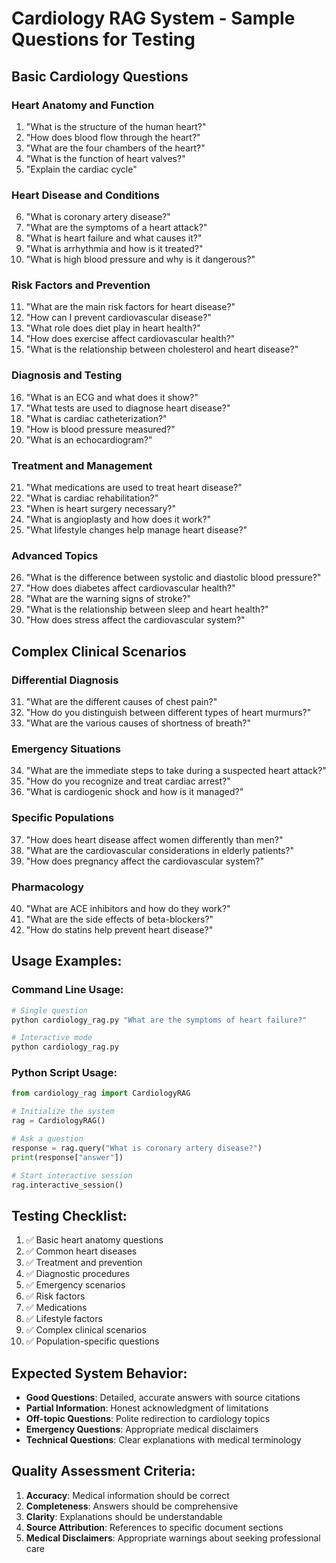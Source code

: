 # Cardiology RAG System - Sample Questions for Testing

## Basic Cardiology Questions

### Heart Anatomy and Function
1. "What is the structure of the human heart?"
2. "How does blood flow through the heart?"
3. "What are the four chambers of the heart?"
4. "What is the function of heart valves?"
5. "Explain the cardiac cycle"

### Heart Disease and Conditions
6. "What is coronary artery disease?"
7. "What are the symptoms of a heart attack?"
8. "What is heart failure and what causes it?"
9. "What is arrhythmia and how is it treated?"
10. "What is high blood pressure and why is it dangerous?"

### Risk Factors and Prevention
11. "What are the main risk factors for heart disease?"
12. "How can I prevent cardiovascular disease?"
13. "What role does diet play in heart health?"
14. "How does exercise affect cardiovascular health?"
15. "What is the relationship between cholesterol and heart disease?"

### Diagnosis and Testing
16. "What is an ECG and what does it show?"
17. "What tests are used to diagnose heart disease?"
18. "What is cardiac catheterization?"
19. "How is blood pressure measured?"
20. "What is an echocardiogram?"

### Treatment and Management
21. "What medications are used to treat heart disease?"
22. "What is cardiac rehabilitation?"
23. "When is heart surgery necessary?"
24. "What is angioplasty and how does it work?"
25. "What lifestyle changes help manage heart disease?"

### Advanced Topics
26. "What is the difference between systolic and diastolic blood pressure?"
27. "How does diabetes affect cardiovascular health?"
28. "What are the warning signs of stroke?"
29. "What is the relationship between sleep and heart health?"
30. "How does stress affect the cardiovascular system?"

## Complex Clinical Scenarios

### Differential Diagnosis
31. "What are the different causes of chest pain?"
32. "How do you distinguish between different types of heart murmurs?"
33. "What are the various causes of shortness of breath?"

### Emergency Situations
34. "What are the immediate steps to take during a suspected heart attack?"
35. "How do you recognize and treat cardiac arrest?"
36. "What is cardiogenic shock and how is it managed?"

### Specific Populations
37. "How does heart disease affect women differently than men?"
38. "What are the cardiovascular considerations in elderly patients?"
39. "How does pregnancy affect the cardiovascular system?"

### Pharmacology
40. "What are ACE inhibitors and how do they work?"
41. "What are the side effects of beta-blockers?"
42. "How do statins help prevent heart disease?"

## Usage Examples:

### Command Line Usage:
```bash
# Single question
python cardiology_rag.py "What are the symptoms of heart failure?"

# Interactive mode
python cardiology_rag.py
```

### Python Script Usage:
```python
from cardiology_rag import CardiologyRAG

# Initialize the system
rag = CardiologyRAG()

# Ask a question
response = rag.query("What is coronary artery disease?")
print(response["answer"])

# Start interactive session
rag.interactive_session()
```

## Testing Checklist:

1. ✅ Basic heart anatomy questions
2. ✅ Common heart diseases
3. ✅ Treatment and prevention
4. ✅ Diagnostic procedures
5. ✅ Emergency scenarios
6. ✅ Risk factors
7. ✅ Medications
8. ✅ Lifestyle factors
9. ✅ Complex clinical scenarios
10. ✅ Population-specific questions

## Expected System Behavior:

- **Good Questions**: Detailed, accurate answers with source citations
- **Partial Information**: Honest acknowledgment of limitations
- **Off-topic Questions**: Polite redirection to cardiology topics
- **Emergency Questions**: Appropriate medical disclaimers
- **Technical Questions**: Clear explanations with medical terminology

## Quality Assessment Criteria:

1. **Accuracy**: Medical information should be correct
2. **Completeness**: Answers should be comprehensive
3. **Clarity**: Explanations should be understandable
4. **Source Attribution**: References to specific document sections
5. **Medical Disclaimers**: Appropriate warnings about seeking professional care
